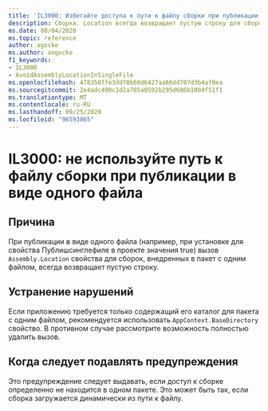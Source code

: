 ```yaml
---
title: 'IL3000: Избегайте доступа к пути к файлу сборки при публикации в виде одного файла (анализ кода)'
description: Сборка. Location всегда возвращает пустую строку для сборок, внедренных в пакет с одним файлом
ms.date: 08/04/2020
ms.topic: reference
author: agocke
ms.author: angocke
f1_keywords:
- IL3000
- AvoidAssemblyLocationInSingleFile
ms.openlocfilehash: 478350ffe3dd70b60d6427aa66dd787d3b4af0ea
ms.sourcegitcommit: 2e4adc490c1d2a705a0592b295d606b10b9f51f1
ms.translationtype: MT
ms.contentlocale: ru-RU
ms.lasthandoff: 09/25/2020
ms.locfileid: "96593065"
---
```

# <a name="il3000-avoid-accessing-assembly-file-path-when-publishing-as-a-single-file"></a>IL3000: не используйте путь к файлу сборки при публикации в виде одного файла

## <a name="cause"></a>Причина

При публикации в виде одного файла (например, при установке для свойства Публишсинглефиле в проекте значения true) вызов `Assembly.Location` свойства для сборок, внедренных в пакет с одним файлом, всегда возвращает пустую строку.

## <a name="how-to-fix-violations"></a>Устранение нарушений

Если приложению требуется только содержащий его каталог для пакета с одним файлом, рекомендуется использовать `AppContext.BaseDirectory` свойство. В противном случае рассмотрите возможность полностью удалить вызов.

## <a name="when-to-suppress-warnings"></a>Когда следует подавлять предупреждения

Это предупреждение следует выдавать, если доступ к сборке определенно не находится в одном пакете. Это может быть так, если сборка загружается динамически из пути к файлу.

